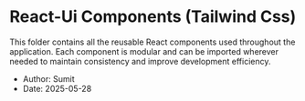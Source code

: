 # React-Ui Components (Tailwind Css)
This folder contains all the reusable React components used throughout the application. Each component is modular and can be imported wherever needed to maintain consistency and improve development efficiency.

* Author: Sumit
* Date: 2025-05-28
